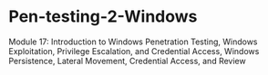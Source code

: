# Pen-testing-2-Windows
Module 17: Introduction to Windows Penetration Testing, Windows Exploitation, Privilege Escalation, and Credential Access, Windows Persistence, Lateral Movement, Credential Access, and Review
